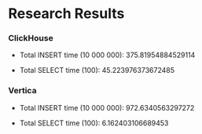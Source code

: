# Research Results

### ClickHouse

* Total INSERT time (10 000 000):
375.81954884529114

* Total SELECT time (100):
45.223976373672485

### Vertica

* Total INSERT time (10 000 000):
972.6340563297272

* Total SELECT time (100):
6.162403106689453